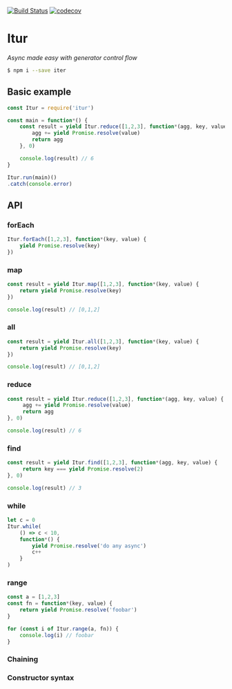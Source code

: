 [![Build Status](https://travis-ci.org/francoispqt/iter.svg?branch=master)](https://travis-ci.org/francoispqt/iter)
[![codecov](https://codecov.io/gh/francoispqt/iter/branch/master/graph/badge.svg)](https://codecov.io/gh/francoispqt/iter)
# Itur
*Async made easy with generator control flow*
```bash
$ npm i --save iter
```
## Basic example
```javascript
const Itur = require('itur')

const main = function*() {
    const result = yield Itur.reduce([1,2,3], function*(agg, key, value){
        agg += yield Promise.resolve(value)
        return agg
    }, 0)

    console.log(result) // 6
}

Itur.run(main)()
.catch(console.error)
```

## API
### forEach
```javascript
Itur.forEach([1,2,3], function*(key, value) {
    yield Promise.resolve(key)
})
```
### map
```javascript
const result = yield Itur.map([1,2,3], function*(key, value) {
    return yield Promise.resolve(key)
})

console.log(result) // [0,1,2]
```
### all
```javascript
const result = yield Itur.all([1,2,3], function*(key, value) {
    return yield Promise.resolve(key)
})

console.log(result) // [0,1,2]
```
### reduce
```javascript
const result = yield Itur.reduce([1,2,3], function*(agg, key, value) {
     agg += yield Promise.resolve(value)
     return agg
}, 0)

console.log(result) // 6
```
### find
```javascript
const result = yield Itur.find([1,2,3], function*(agg, key, value) {
     return key === yield Promise.resolve(2)
}, 0)

console.log(result) // 3
```
### while
```javascript
let c = 0
Itur.while(
    () => c < 10, 
    function*() {
        yield Promise.resolve('do any async')
        c++
    }
)
```
### range
```javascript
const a = [1,2,3]
const fn = function*(key, value) {
    return yield Promise.resolve('foobar')
}

for (const i of Itur.range(a, fn)) {
    console.log(i) // foobar
}
```
### Chaining
### Constructor syntax
